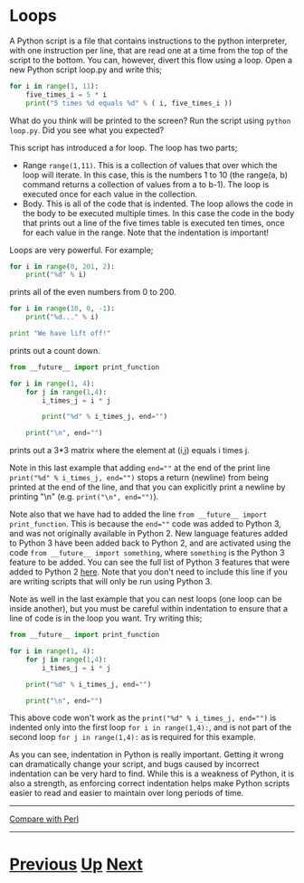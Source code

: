 ---
---

# Loops

A Python script is a file that contains instructions to the python interpreter, with one instruction per line, that are read one at a time from the top of the script to the bottom. You can, however, divert this flow using a loop. Open a new Python script loop.py and write this;

```python
for i in range(1, 11):
    five_times_i = 5 * i
    print("5 times %d equals %d" % ( i, five_times_i ))
```

What do you think will be printed to the screen? Run the script using `python loop.py`. Did you see what you expected?

This script has introduced a for loop. The loop has two parts;

* Range `range(1,11)`. This is a collection of values that over which the loop will iterate. In this case, this is the numbers 1 to 10 (the range(a, b) command returns a collection of values from a to b-1). The loop is executed once for each value in the collection.
* Body. This is all of the code that is indented. The loop allows the code in the body to be executed multiple times. In this case the code in the body that prints out a line of the five times table is executed ten times, once for each value in the range. Note that the indentation is important!

Loops are very powerful. For example;

```python
for i in range(0, 201, 2):
    print("%d" % i)
```

prints all of the even numbers from 0 to 200.

```python
for i in range(10, 0, -1):
    print("%d..." % i)

print "We have lift off!"
```

prints out a count down.

```python
from __future__ import print_function

for i in range(1, 4):
    for j in range(1,4):
        i_times_j = i * j

        print("%d" % i_times_j, end="")

    print("\n", end="")
```

prints out a 3*3 matrix where the element at (i,j) equals i times j.

Note in this last example that adding `end=""` at the end of the print line `print("%d" % i_times_j, end="")` stops a return (newline) from being printed at the end of the line, and that you can explicitly print a newline by printing "\n" (e.g. `print("\n", end="")`).

Note also that we have had to added the line `from __future__ import print_function`. This is because the `end=""` code was added to Python 3, and was not originally available in Python 2. New language features added to Python 3 have been added back to Python 2, and are activated using the code `from __future__ import something`, where `something` is the Python 3 feature to be added. You can see the full list of Python 3 features that were added to Python 2 [here](https://docs.python.org/2/library/__future__.html). Note that you don't need to include this line if you are writing scripts that will only be run using Python 3.

Note as well in the last example that you can nest loops (one loop can be inside another), but you must be careful within indentation to ensure that a line of code is in the loop you want. Try writing this;

```python
from __future__ import print_function

for i in range(1, 4):
    for j in range(1,4):
        i_times_j = i * j

    print("%d" % i_times_j, end="")

    print("\n", end="")
```

This above code won't work as the `print("%d" % i_times_j, end="")` is indented only into the first loop `for i in range(1,4):`, and is not part of the second loop `for j in range(1,4):` as is required for this example.

As you can see, indentation in Python is really important. Getting it wrong can dramatically change your script, and bugs caused by incorrect indentation can be very hard to find. While this is a weakness of Python, it is also a strength, as enforcing correct indentation helps make Python scripts easier to read and easier to maintain over long periods of time.

***

[Compare with Perl](../beginning_perl/loops.md)

***

# [Previous](basics.md) [Up](README.md) [Next](arguments.md) 
